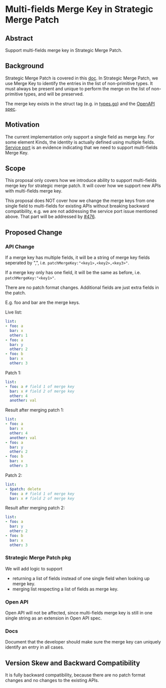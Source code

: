 # Multi-fields Merge Key in Strategic Merge Patch

## Abstract

Support multi-fields merge key in Strategic Merge Patch.

## Background

Strategic Merge Patch is covered in this [doc](https://github.com/kubernetes/community/blob/master/contributors/devel/strategic-merge-patch.md).
In Strategic Merge Patch, we use Merge Key to identify the entries in the list of non-primitive types.
It must always be present and unique to perform the merge on the list of non-primitive types,
and will be preserved.

The merge key exists in the struct tag (e.g. in [types.go](https://github.com/kubernetes/kubernetes/blob/5a9759b0b41d5e9bbd90d5a8f3a4e0a6c0b23b47/pkg/api/v1/types.go#L2831))
and the [OpenAPI spec](https://github.com/kubernetes/kubernetes/blob/master/api/openapi-spec/swagger.json).

## Motivation

The current implementation only support a single field as merge key.
For some element Kinds, the identity is actually defined using multiple fields.
[Service port](https://github.com/kubernetes/kubernetes/issues/39188) is an evidence indicating that
we need to support multi-fields Merge Key.

## Scope

This proposal only covers how we introduce ability to support multi-fields merge key for strategic merge patch.
It will cover how we support new APIs with multi-fields merge key.

This proposal does NOT cover how we change the merge keys from one single field to multi-fields
for existing APIs without breaking backward compatibility,
e.g. we are not addressing the service port issue mentioned above.
That part will be addressed by [#476](https://github.com/kubernetes/community/pull/476).

## Proposed Change

### API Change

If a merge key has multiple fields, it will be a string of merge key fields seperated by ",", i.e. `patchMergeKey:"<key1>,<key2>,<key3>"`.

If a merge key only has one field, it will be the same as before, i.e. `patchMergeKey:"<key1>"`.

There are no patch format changes.
Additional fields are just extra fields in the patch.

E.g.
foo and bar are the merge keys.

Live list:
```yaml
list:
- foo: a
  bar: x
  other: 1
- foo: a
  bar: y
  other: 2
- foo: b
  bar: x
  other: 3
```

Patch 1:
```yaml
list:
- foo: a # field 1 of merge key
  bar: x # field 2 of merge key
  other: 4
  another: val
```

Result after merging patch 1:
```yaml
list:
- foo: a
  bar: x
  other: 4
  another: val
- foo: a
  bar: y
  other: 2
- foo: b
  bar: x
  other: 3
```

Patch 2:
```yaml
list:
- $patch: delete
  foo: a # field 1 of merge key
  bar: x # field 2 of merge key
```

Result after merging patch 2:
```yaml
list:
- foo: a
  bar: y
  other: 2
- foo: b
  bar: x
  other: 3
```

### Strategic Merge Patch pkg

We will add logic to support
- returning a list of fields instead of one single field when looking up merge key.
- merging list respecting a list of fields as merge key.

### Open API

Open API will not be affected,
since multi-fields merge key is still in one single string as an extension in Open API spec.

### Docs

Document that the developer should make sure the merge key can uniquely identify an entry in all cases.

## Version Skew and Backward Compatibility

It is fully backward compatibility,
because there are no patch format changes and no changes to the existing APIs.
